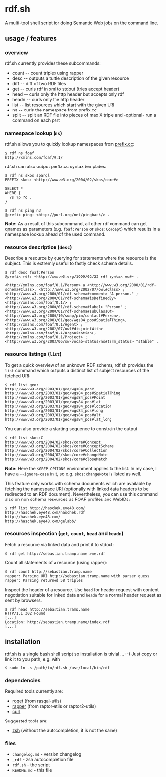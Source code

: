 # rdf.sh

A multi-tool shell script for doing Semantic Web jobs on the command line.

## usage / features

### overview

rdf.sh currently provides these subcommands:

* count -- count triples using rapper
* desc  -- outputs a turtle description of the given resource
* diff  -- diff of two RDF files
* get   -- curls rdf in xml to stdout (tries accept header)
* head  -- curls only the http header but accepts only rdf
* headn -- curls only the http header
* list  -- list resources which start with the given URI
* ns    -- curls the namespace from prefix.cc
* split -- split an RDF file into pieces of max X triple and -optional- run a command on each part

### namespace lookup (`ns`)

rdf.sh allows you to quickly lookup namespaces from [prefix.cc](http://prefix.cc):

    $ rdf ns foaf
    http://xmlns.com/foaf/0.1/

rdf.sh can also output prefix.cc syntax templates: 

    $ rdf ns skos sparql
    PREFIX skos: <http://www.w3.org/2004/02/skos/core#>

    SELECT *
    WHERE {
      ?s ?p ?o .
    }

    $ rdf ns ping n3    
    @prefix ping: <http://purl.org/net/pingback/> .

**Note:** As a result of this subcommand, all other rdf command can
get qnames as parameters (e.g. `foaf:Person` or `skos:Concept`) which
results in a namespace lookup ahead of the used command.

### resource description (`desc`)

Describe a resource by querying for statements where the resource is the
subject. This is extremly useful to fastly check schema details.

    $ rdf desc foaf:Person
    @prefix rdf: <http://www.w3.org/1999/02/22-rdf-syntax-ns#> .

    <http://xmlns.com/foaf/0.1/Person> a <http://www.w3.org/2000/01/rdf-schema#Class>, <http://www.w3.org/2002/07/owl#Class> ;
    <http://www.w3.org/2000/01/rdf-schema#comment> "A person." ;
    <http://www.w3.org/2000/01/rdf-schema#isDefinedBy> <http://xmlns.com/foaf/0.1/> ;
    <http://www.w3.org/2000/01/rdf-schema#label> "Person" ;
    <http://www.w3.org/2000/01/rdf-schema#subClassOf> <http://www.w3.org/2000/10/swap/pim/contact#Person>, <http://www.w3.org/2003/01/geo/wgs84_pos#SpatialThing>, <http://xmlns.com/foaf/0.1/Agent> ;
    <http://www.w3.org/2002/07/owl#disjointWith> <http://xmlns.com/foaf/0.1/Organization>, <http://xmlns.com/foaf/0.1/Project> ;
    <http://www.w3.org/2003/06/sw-vocab-status/ns#term_status> "stable" .

### resource listings (`list`)

To get a quick overview of an unknown RDF schema, rdf.sh provides the
`list` command which outputs a distinct list of subject resources of the
fetched URI:

    $ rdf list geo:
    http://www.w3.org/2003/01/geo/wgs84_pos#
    http://www.w3.org/2003/01/geo/wgs84_pos#SpatialThing
    http://www.w3.org/2003/01/geo/wgs84_pos#Point
    http://www.w3.org/2003/01/geo/wgs84_pos#lat
    http://www.w3.org/2003/01/geo/wgs84_pos#location
    http://www.w3.org/2003/01/geo/wgs84_pos#long
    http://www.w3.org/2003/01/geo/wgs84_pos#alt
    http://www.w3.org/2003/01/geo/wgs84_pos#lat_long

You can also provide a starting sequence to constrain the output

    $ rdf list skos:C   
    http://www.w3.org/2004/02/skos/core#Concept
    http://www.w3.org/2004/02/skos/core#ConceptScheme
    http://www.w3.org/2004/02/skos/core#Collection
    http://www.w3.org/2004/02/skos/core#changeNote
    http://www.w3.org/2004/02/skos/core#closeMatch

**Note:** Here the `$GREP_OPTIONS` environment applies to the list. In
my case, I have a `--ignore-case` in it, so e.g. `skos:changeNote` is
listed as well.

This feature only works with schema documents which are available by
fetching the namespace URI (optionally with linked data headers to be
redirected to an RDF document). Nevertheless, you can use this command
also on non schema resources as FOAF profiles and WebIDs:

    $ rdf list http://haschek.eye48.com/
    http://haschek.eye48.com/haschek.rdf
    http://haschek.eye48.com/
    http://haschek.eye48.com/gelabb/

### resources inspection (`get`, `count`, `head` and `headn`)

Fetch a resource via linked data and print it to stdout:

    $ rdf get http://sebastian.tramp.name >me.rdf

Count all statements of a resource (using rapper):
 
    $ rdf count http://sebastian.tramp.name
    rapper: Parsing URI http://sebastian.tramp.name with parser guess
    rapper: Parsing returned 58 triples

Inspect the header of a resource. Use `head` for header request with
content negotiation suitable for linked data and `headn` for a normal
header request as sent by browsers.

    $ rdf head http://sebastian.tramp.name
    HTTP/1.1 302 Found
    [...]
    Location: http://sebastian.tramp.name/index.rdf
    [...]


## installation

rdf.sh is a single bash shell script so installation is trivial ... :-)
Just copy or link it to you path, e.g. with

    $ sudo ln -s /path/to/rdf.sh /usr/local/bin/rdf

### dependencies

Required tools currently are:

  * [roqet](http://librdf.org/rasqal/roqet.html) (from rasqal-utils)
  * [rapper](http://librdf.org/raptor/rapper.html) (from raptor-utils or raptor2-utils)
  * [curl](http://curl.haxx.se/)

Suggested tools are:

  * [zsh](http://zsh.sourceforge.net/) (without the autocompletion, it is not the same)

### files

  * `changelog.md` - version changelog
  * `_rdf` - zsh autocompletion file
  * `rdf.sh` - the script
  * `README.md` - this file
